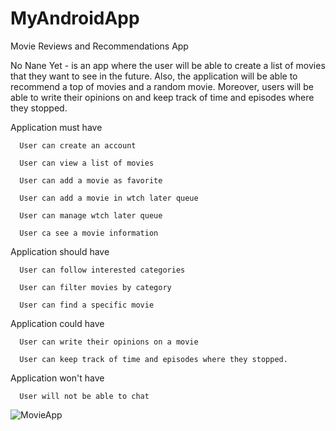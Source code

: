 # MyAndroidApp

Movie Reviews and Recommendations App

  No Nane Yet - is an app where the user will be able to create a list of movies that they want to see in the future. 
Also, the application will be able to recommend a top of movies and a random movie. Moreover, users will be able to write their opinions on and keep track of 
time and episodes where they stopped.

Application must have


      User can create an account
   
      User can view a list of movies
  
      User can add a movie as favorite
  
      User can add a movie in wtch later queue 
  
      User can manage wtch later queue
  
      User ca see a movie information
  
Application should have

      User can follow interested categories
  
      User can filter movies by category
  
      User can find a specific movie
  
Application could have

      User can write their opinions on a movie
   
      User can keep track of time and episodes where they stopped.

Application won't have

      User will not be able to chat
      
      
      
![MovieApp](https://user-images.githubusercontent.com/58509123/111078105-476acb80-84f4-11eb-9464-aafc1f526848.png)
